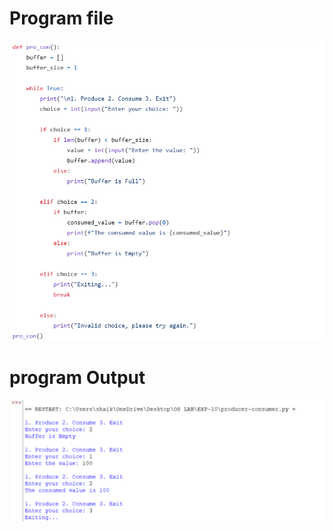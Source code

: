 # Program file
![producer-consumer.py.png](producer-consumer.py.png)

# program Output
![producer-consumer_output](producer-consumer_output.png)

